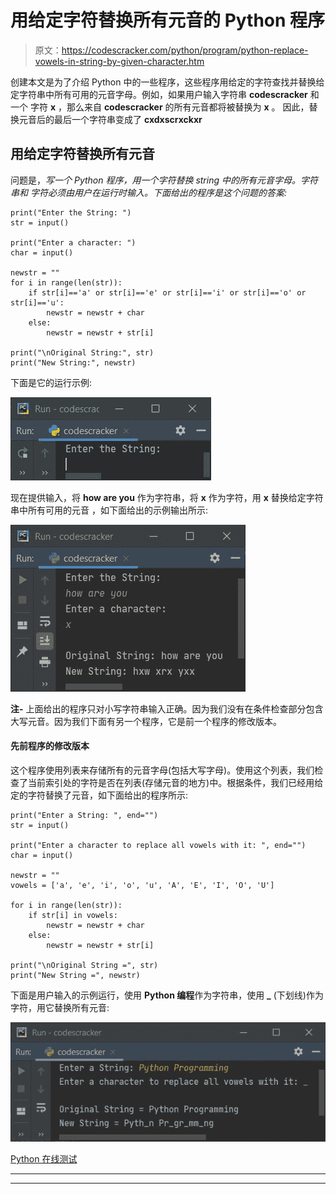 # 用给定字符替换所有元音的 Python 程序

> 原文：<https://codescracker.com/python/program/python-replace-vowels-in-string-by-given-character.htm>

创建本文是为了介绍 Python 中的一些程序，这些程序用给定的字符查找并替换给定字符串中所有可用的元音字母。例如，如果用户输入字符串 **codescracker** 和一个 字符 **x** ，那么来自 **codescracker** 的所有元音都将被替换为 **x** 。 因此，替换元音后的最后一个字符串变成了 **cxdxscrxckxr**

## 用给定字符替换所有元音

问题是，*写一个 Python 程序，用一个字符替换 string 中的所有元音字母。字符串和 字符必须由用户在运行时输入。下面给出的程序是这个问题的答案:*

```
print("Enter the String: ")
str = input()

print("Enter a character: ")
char = input()

newstr = ""
for i in range(len(str)):
    if str[i]=='a' or str[i]=='e' or str[i]=='i' or str[i]=='o' or str[i]=='u':
        newstr = newstr + char
    else:
        newstr = newstr + str[i]

print("\nOriginal String:", str)
print("New String:", newstr)
```

下面是它的运行示例:

![python replace vowel with character](img/ce59bb634d606b3bdf0dfab5c95e1de2.png)

现在提供输入，将 **how are you** 作为字符串，将 **x** 作为字符，用 **x** 替换给定字符串中所有可用的元音 ，如下面给出的示例输出所示:

![replace vowels with given character python](img/345250eb1c97d2df5a0492f461c1c153.png)

**注-** 上面给出的程序只对小写字符串输入正确。因为我们没有在条件检查部分包含 大写元音。因为我们下面有另一个程序，它是前一个程序的修改版本。

#### 先前程序的修改版本

这个程序使用列表来存储所有的元音字母(包括大写字母)。使用这个列表，我们检查了当前索引处的字符是否在列表(存储元音的地方)中。根据条件，我们已经用给定的字符替换了元音，如下面给出的程序所示:

```
print("Enter a String: ", end="")
str = input()

print("Enter a character to replace all vowels with it: ", end="")
char = input()

newstr = ""
vowels = ['a', 'e', 'i', 'o', 'u', 'A', 'E', 'I', 'O', 'U']

for i in range(len(str)):
    if str[i] in vowels:
        newstr = newstr + char
    else:
        newstr = newstr + str[i]

print("\nOriginal String =", str)
print("New String =", newstr)
```

下面是用户输入的示例运行，使用 **Python 编程**作为字符串，使用 **_** (下划线)作为字符，用它替换所有元音:

![replace all vowels with character python](img/31e85ada7592781a83d7abdb130d60eb.png)

[Python 在线测试](/exam/showtest.php?subid=10)

* * *

* * *